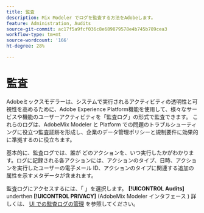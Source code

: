 ```yaml
---
title: 監査
description: Mix Modeler でログを監査する方法をAdobeします。
feature: Administration, Audits
source-git-commit: ac17f5a9fcf036c8e689879578e4b745b789cea3
workflow-type: tm+mt
source-wordcount: '166'
ht-degree: 28%

---
```



# 監査

Adobeミックスモデラーは、システムで実行されるアクティビティの透明性と可視性を高めるために、Adobe Experience Platform機能を使用して、様々なサービスや機能のユーザーアクティビティを「監査ログ」の形式で監査できます。 これらのログは、AdobeMix Modeler と Platform での問題のトラブルシューティングに役立つ監査証跡を形成し、企業のデータ管理ポリシーと規制要件に効果的に準拠するのに役立ちます。

基本的に、監査ログでは、誰が どのアクションを、いつ実行したかがわかります。ログに記録される各アクションには、アクションのタイプ、日時、アクションを実行したユーザーの電子メール ID、アクションのタイプに関連する追加の属性を示すメタデータが含まれます。

監査ログにアクセスするには、「 」を選択します。 **[!UICONTROL Audits]** underthen **[!UICONTROL PRIVACY]** (AdobeMix Modeler インタフェース ) 詳しくは、 [UI での監査ログの管理](https://experienceleague.adobe.com/docs/experience-platform/landing/governance-privacy-security/audit-logs/overview.html?lang=en#managing-audit-logs-in-the-ui) を参照してください。


